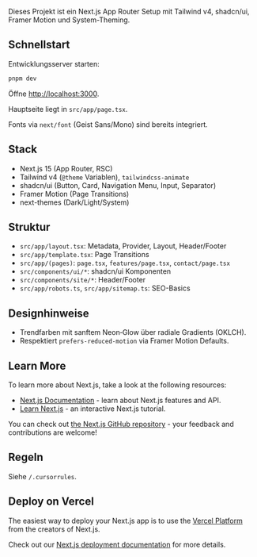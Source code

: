 Dieses Projekt ist ein Next.js App Router Setup mit Tailwind v4, shadcn/ui, Framer Motion und System-Theming.

## Schnellstart

Entwicklungsserver starten:

```bash
pnpm dev
```

Öffne [http://localhost:3000](http://localhost:3000).

Hauptseite liegt in `src/app/page.tsx`.

Fonts via `next/font` (Geist Sans/Mono) sind bereits integriert.

## Stack
- Next.js 15 (App Router, RSC)
- Tailwind v4 (`@theme` Variablen), `tailwindcss-animate`
- shadcn/ui (Button, Card, Navigation Menu, Input, Separator)
- Framer Motion (Page Transitions)
- next-themes (Dark/Light/System)

## Struktur
- `src/app/layout.tsx`: Metadata, Provider, Layout, Header/Footer
- `src/app/template.tsx`: Page Transitions
- `src/app/(pages)`: `page.tsx`, `features/page.tsx`, `contact/page.tsx`
- `src/components/ui/*`: shadcn/ui Komponenten
- `src/components/site/*`: Header/Footer
- `src/app/robots.ts`, `src/app/sitemap.ts`: SEO-Basics

## Designhinweise
- Trendfarben mit sanftem Neon‑Glow über radiale Gradients (OKLCH).
- Respektiert `prefers-reduced-motion` via Framer Motion Defaults.

## Learn More

To learn more about Next.js, take a look at the following resources:

- [Next.js Documentation](https://nextjs.org/docs) - learn about Next.js features and API.
- [Learn Next.js](https://nextjs.org/learn) - an interactive Next.js tutorial.

You can check out [the Next.js GitHub repository](https://github.com/vercel/next.js) - your feedback and contributions are welcome!

## Regeln
Siehe `/.cursorrules`.

## Deploy on Vercel

The easiest way to deploy your Next.js app is to use the [Vercel Platform](https://vercel.com/new?utm_medium=default-template&filter=next.js&utm_source=create-next-app&utm_campaign=create-next-app-readme) from the creators of Next.js.

Check out our [Next.js deployment documentation](https://nextjs.org/docs/app/building-your-application/deploying) for more details.
